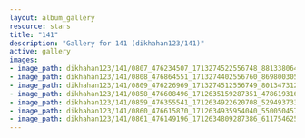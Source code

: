 ```yaml
---
layout: album_gallery
resource: stars
title: "141"
description: "Gallery for 141 (dikhahan123/141)"
active: gallery
images:
- image_path: dikhahan123/141/0807_476234507_1713274522556748_8813380647245996280_n.jpg
- image_path: dikhahan123/141/0808_476864551_1713274402556760_8698003050268749573_n.jpg
- image_path: dikhahan123/141/0809_476226969_1713274512556749_801347312538627648_n.jpg
- image_path: dikhahan123/141/0858_476608496_1712635159287351_4786193160304737831_n.jpg
- image_path: dikhahan123/141/0859_476355541_1712634922620708_5294937332487513934_n.jpg
- image_path: dikhahan123/141/0860_476615870_1712634935954040_5500504572149969041_n.jpg
- image_path: dikhahan123/141/0861_476149196_1712634809287386_6117546256546232382_n.jpg
---
```

